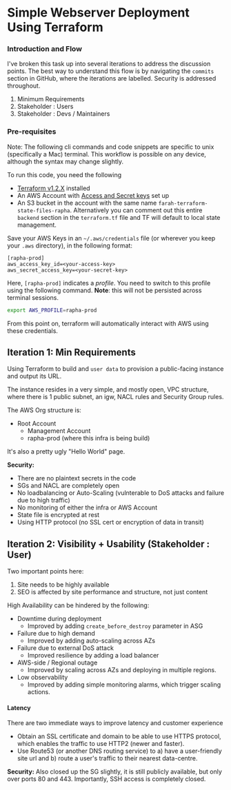 # Simple Webserver Deployment Using Terraform
### Introduction and Flow 
I've broken this task up into several iterations to address the discussion points. The best way to understand this flow is by navigating the `commits` section in GitHub, where the iterations are labelled. Security is addressed throughout. 
1. Minimum Requirements
2. Stakeholder : Users
3. Stakeholder : Devs / Maintainers
### Pre-requisites 
Note: The following cli commands and code snippets are specific to unix (specifically a Mac) terminal. This workflow is possible on any device, although the syntax may change slightly.

To run this code, you need the following
- [Terraform v1.2.X](https://developer.hashicorp.com/terraform/downloads) installed
- An AWS Account with [Access and Secret keys](https://aws.amazon.com/premiumsupport/knowledge-center/create-access-key/) set up 
- An S3 bucket in the account with the same name `farah-terraform-state-files-rapha`. Alternatively you can comment out this entire `backend` section in the `terraform.tf` file and TF will default to local state management. 

Save your AWS Keys in an `~/.aws/credentials` file (or wherever you keep your `.aws` directory), in the following format: 
```
[rapha-prod]
aws_access_key_id=<your-access-key>
aws_secret_access_key=<your-secret-key>
```
Here, `[rapha-prod]` indicates a *profile*. You need to switch to this profile using the following command. **Note**: this will not be persisted across terminal sessions. 
```bash
export AWS_PROFILE=rapha-prod
```
From this point on, terraform will automatically interact with AWS using these credentials. 

## Iteration 1: Min Requirements

Using Terraform to build and  `user data` to provision a public-facing instance and output its URL. 

The instance resides in a very simple, and mostly open, VPC structure, where there is 1 public subnet, an igw, NACL rules and Security Group rules. 

The AWS Org structure is:
- Root Account
  - Management Account
  - rapha-prod (where this infra is being build)

It's also a pretty ugly "Hello World" page. 

**Security:**
- There are no plaintext secrets in the code
- SGs and NACL are completely open
- No loadbalancing or Auto-Scaling (vulnterable to DoS attacks and failure due to high traffic)
- No monitoring of either the infra or AWS Account
- State file is encrypted at rest
- Using HTTP protocol (no SSL cert or encryption of data in transit)

## Iteration 2: Visibility + Usability (Stakeholder : User)

Two important points here: 
1. Site needs to be highly available
2. SEO is affected by site performance and structure, not just content

High Availability can be hindered by the following: 
- Downtime during deployment 
  - Improved by adding `create_before_destroy` parameter in ASG
- Failure due to high demand
  - Improved by adding auto-scaling across AZs
- Failure due to external DoS attack
  - Improved resilience by adding a load balancer
- AWS-side / Regional outage
  - Improved by scaling across AZs and deploying in multiple regions. 
- Low observability
  - Improved by adding simple monitoring alarms, which trigger scaling actions. 

#### Latency
There are two immediate ways to improve latency and customer experience
- Obtain an SSL certificate and domain to be able to use HTTPS protocol, which enables the traffic to use HTTP2 (newer and faster). 
- Use Route53 (or another DNS routing service) to a) have a user-friendly site url and b) route a user's traffic to their nearest data-centre. 

**Security:** Also closed up the SG slightly, it is still publicly available, but only over ports 80 and 443. Importantly, SSH access is completely closed. 

